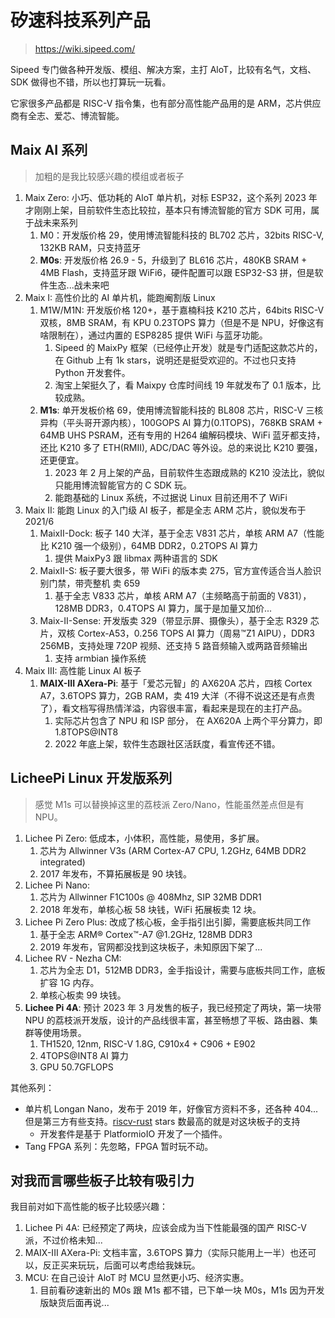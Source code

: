 # 矽速科技系列产品

>https://wiki.sipeed.com/

Sipeed 专门做各种开发版、模组、解决方案，主打 AloT，比较有名气，文档、SDK 做得也不错，所以也打算玩一玩看。

它家很多产品都是 RISC-V 指令集，也有部分高性能产品用的是 ARM，芯片供应商有全志、爱芯、博流智能。

## Maix AI 系列

>加粗的是我比较感兴趣的模组或者板子

1. Maix Zero: 小巧、低功耗的 AloT 单片机，对标 ESP32，这个系列 2023 年才刚刚上架，目前软件生态比较拉，基本只有博流智能的官方 SDK 可用，属于战未来系列
   1. M0：开发版价格 29，使用博流智能科技的 BL702 芯片，32bits RISC-V, 132KB RAM，只支持蓝牙
   2. **M0s**: 开发版价格 26.9 - 5，升级到了 BL616 芯片，480KB SRAM + 4MB Flash，支持蓝牙跟 WiFi6，硬件配置可以跟 ESP32-S3 拼，但是软件生态...战未来吧
2. Maix I: 高性价比的 AI 单片机，能跑阉割版 Linux
   1. M1W/M1N: 开发版价格 120+，基于嘉楠科技 K210 芯片，64bits RISC-V 双核，8MB SRAM，有 KPU 0.23TOPS 算力（但是不是 NPU，好像这有啥限制在），通过内置的 ESP8285 提供 WiFi 与蓝牙功能。
      1. Sipeed 的 MaixPy 框架（已经停止开发）就是专门适配这款芯片的，在 Github 上有 1k stars，说明还是挺受欢迎的。不过也只支持 Python 开发套件。
      2. 淘宝上架挺久了，看 Maixpy 仓库时间线 19 年就发布了 0.1 版本，比较成熟。
   2. **M1s**: 单开发板价格 69，使用博流智能科技的 BL808 芯片，RISC-V 三核异构（平头哥开源内核），100GOPS AI 算力(0.1TOPS)，768KB SRAM + 64MB UHS PSRAM，还有专用的 H264 编解码模块、WiFi 蓝牙都支持，还比 K210 多了 ETH(RMII), ADC/DAC 等外设。总的来说比 K210 要强，还更便宜。
      1. 2023 年 2 月上架的产品，目前软件生态跟成熟的 K210 没法比，貌似只能用博流智能官方的 C SDK 玩。
      2. 能跑基础的 Linux 系统，不过据说 Linux 目前还用不了 WiFi
3. Maix II: 能跑 Linux 的入门级 AI 板子，都是全志 ARM 芯片，貌似发布于 2021/6
   1. MaixII-Dock: 板子 140 大洋，基于全志 V831 芯片，单核 ARM A7（性能比 K210 强一个级别），64MB DDR2，0.2TOPS AI 算力
      1. 提供 MaixPy3 跟 libmax 两种语言的 SDK
   2. MaixII-S: 板子要大很多，带 WiFi 的版本卖 275，官方宣传适合当人脸识别门禁，带壳整机 卖 659
      1. 基于全志 V833 芯片，单核 ARM A7（主频略高于前面的 V831），128MB DDR3，0.4TOPS AI 算力，属于是加量又加价...
   3. Maix-II-Sense: 开发版卖 329（带显示屏、摄像头），基于全志 R329 芯片，双核 Cortex-A53，0.256 TOPS AI 算力（周易™Z1 AIPU），DDR3 256MB，支持处理 720P 视频、还支持 5 路音频输入或两路音频输出
      1. 支持 armbian 操作系统
4. Maix III: 高性能 Linux AI 板子
   1. **MAIX-III AXera-Pi**: 基于「爱芯元智」的 AX620A 芯片，四核 Cortex A7，3.6TOPS 算力，2GB RAM，卖 419 大洋（不得不说这还是有点贵了），看文档写得热情洋溢，内容很丰富，看起来是现在的主打产品。
      1. 实际芯片包含了 NPU 和 ISP 部分， 在 AX620A 上两个平分算力，即 1.8TOPS@INT8
      2. 2022 年底上架，软件生态跟社区活跃度，看宣传还不错。

## LicheePi Linux 开发版系列

>感觉 M1s 可以替换掉这里的荔枝派 Zero/Nano，性能虽然差点但是有 NPU。

1. Lichee Pi Zero: 低成本，小体积，高性能，易使用，多扩展。
   1. 芯片为 Allwinner V3s (ARM Cortex-A7 CPU, 1.2GHz, 64MB DDR2 integrated)
   2. 2017 年发布，不算拓展板是 90 块钱。
2. Lichee Pi Nano: 
   1. 芯片为 Allwinner F1C100s @ 408Mhz, SIP 32MB DDR1
   2. 2018 年发布，单核心板 58 块钱，WiFi 拓展板卖 12 块。
1. Lichee Pi Zero Plus: 改成了核心板，金手指引出引脚，需要底板共同工作
   1. 基于全志 ARM® Cortex™-A7 @1.2GHz, 128MB DDR3
   2. 2019 年发布，官网都没找到这块板子，未知原因下架了...
2. Lichee RV - Nezha CM: 
   1. 芯片为全志 D1，512MB DDR3，金手指设计，需要与底板共同工作，底板扩容 1G 内存。
   2. 单核心板卖 99 块钱。
3. **Lichee Pi 4A**: 预计 2023 年 3 月发售的板子，我已经预定了两块，第一块带 NPU 的荔枝派开发版，设计的产品线很丰富，甚至畅想了平板、路由器、集群等使用场景。
   1. TH1520, 12nm, RISC-V 1.8G, C910x4 + C906 + E902 
   2. 4TOPS@INT8 AI 算力
   3. GPU 50.7GFLOPS


其他系列：

- 单片机 Longan Nano，发布于 2019 年，好像官方资料不多，还各种 404...但是第三方有些支持。[riscv-rust](https://github.com/riscv-rust) stars 数最高的就是对这块板子的支持
  - 开发套件是基于 PlatformioIO 开发了一个插件。
- Tang FPGA 系列：先忽略，FPGA 暂时玩不动。

## 对我而言哪些板子比较有吸引力

我目前对如下高性能的板子比较感兴趣：

1. Lichee Pi 4A: 已经预定了两块，应该会成为当下性能最强的国产 RISC-V 派，不过价格未知...
2. MAIX-III AXera-Pi: 文档丰富，3.6TOPS 算力（实际只能用上一半）也还可以，反正买来玩玩，后面可以考虑给我妹玩。
3. MCU: 在自己设计 AloT 时 MCU 显然更小巧、经济实惠。
   1. 目前看矽速新出的 M0s 跟 M1s 都不错，已下单一块 M0s，M1s 因为开发版缺货后面再说...


